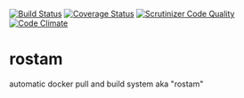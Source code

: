 [![Build Status](https://travis-ci.org/abzcoding/rostam.svg?branch=master)](https://travis-ci.org/abzcoding/rostam) [![Coverage Status](https://coveralls.io/repos/github/abzcoding/rostam/badge.svg?branch=master)](https://coveralls.io/github/abzcoding/rostam?branch=master) [![Scrutinizer Code Quality](https://scrutinizer-ci.com/g/abzcoding/rostam/badges/quality-score.png?b=master)](https://scrutinizer-ci.com/g/abzcoding/rostam/?branch=master) [![Code Climate](https://codeclimate.com/github/abzcoding/rostam/badges/gpa.svg)](https://codeclimate.com/github/abzcoding/rostam)
# rostam
automatic docker pull and build system aka "rostam"
